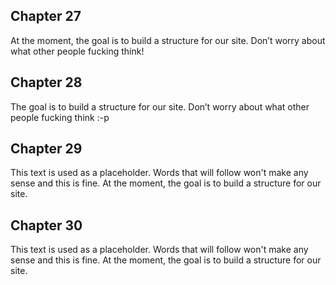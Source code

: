 ## Chapter 27

At the moment, the goal is to build a structure for our site. Don’t worry about what other people fucking think!

## Chapter 28

The goal is to build a structure for our site. Don’t worry about what other people fucking think :-p

## Chapter 29

This text is used as a placeholder. Words that will follow won't make any sense and this is fine. At the moment, the goal is to build a structure for our site.

## Chapter 30

This text is used as a placeholder. Words that will follow won't make any sense and this is fine. At the moment, the goal is to build a structure for our site.